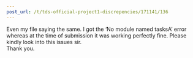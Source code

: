 ```yaml
---
post_url: /t/tds-official-project1-discrepencies/171141/136
---
```

Even my file saying the same. I got the ‘No module named tasksA’ error whereas at the time of submission it was working perfectly fine. Please kindly look into this issues sir.  
Thank you.